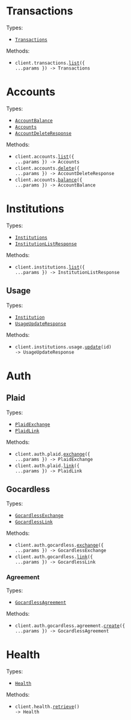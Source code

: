 # Transactions

Types:

- <code><a href="./src/resources/transactions.ts">Transactions</a></code>

Methods:

- <code title="get /transactions">client.transactions.<a href="./src/resources/transactions.ts">list</a>({ ...params }) -> Transactions</code>

# Accounts

Types:

- <code><a href="./src/resources/accounts.ts">AccountBalance</a></code>
- <code><a href="./src/resources/accounts.ts">Accounts</a></code>
- <code><a href="./src/resources/accounts.ts">AccountDeleteResponse</a></code>

Methods:

- <code title="get /accounts">client.accounts.<a href="./src/resources/accounts.ts">list</a>({ ...params }) -> Accounts</code>
- <code title="delete /accounts">client.accounts.<a href="./src/resources/accounts.ts">delete</a>({ ...params }) -> AccountDeleteResponse</code>
- <code title="get /accounts/balance">client.accounts.<a href="./src/resources/accounts.ts">balance</a>({ ...params }) -> AccountBalance</code>

# Institutions

Types:

- <code><a href="./src/resources/institutions/institutions.ts">Institutions</a></code>
- <code><a href="./src/resources/institutions/institutions.ts">InstitutionListResponse</a></code>

Methods:

- <code title="get /institutions">client.institutions.<a href="./src/resources/institutions/institutions.ts">list</a>({ ...params }) -> InstitutionListResponse</code>

## Usage

Types:

- <code><a href="./src/resources/institutions/usage.ts">Institution</a></code>
- <code><a href="./src/resources/institutions/usage.ts">UsageUpdateResponse</a></code>

Methods:

- <code title="put /institutions/{id}/usage">client.institutions.usage.<a href="./src/resources/institutions/usage.ts">update</a>(id) -> UsageUpdateResponse</code>

# Auth

## Plaid

Types:

- <code><a href="./src/resources/auth/plaid.ts">PlaidExchange</a></code>
- <code><a href="./src/resources/auth/plaid.ts">PlaidLink</a></code>

Methods:

- <code title="post /auth/plaid/exchange">client.auth.plaid.<a href="./src/resources/auth/plaid.ts">exchange</a>({ ...params }) -> PlaidExchange</code>
- <code title="post /auth/plaid/link">client.auth.plaid.<a href="./src/resources/auth/plaid.ts">link</a>({ ...params }) -> PlaidLink</code>

## Gocardless

Types:

- <code><a href="./src/resources/auth/gocardless/gocardless.ts">GocardlessExchange</a></code>
- <code><a href="./src/resources/auth/gocardless/gocardless.ts">GocardlessLink</a></code>

Methods:

- <code title="post /auth/gocardless/exchange">client.auth.gocardless.<a href="./src/resources/auth/gocardless/gocardless.ts">exchange</a>({ ...params }) -> GocardlessExchange</code>
- <code title="post /auth/gocardless/link">client.auth.gocardless.<a href="./src/resources/auth/gocardless/gocardless.ts">link</a>({ ...params }) -> GocardlessLink</code>

### Agreement

Types:

- <code><a href="./src/resources/auth/gocardless/agreement.ts">GocardlessAgreement</a></code>

Methods:

- <code title="post /auth/gocardless/agreement">client.auth.gocardless.agreement.<a href="./src/resources/auth/gocardless/agreement.ts">create</a>({ ...params }) -> GocardlessAgreement</code>

# Health

Types:

- <code><a href="./src/resources/health.ts">Health</a></code>

Methods:

- <code title="get /health">client.health.<a href="./src/resources/health.ts">retrieve</a>() -> Health</code>
